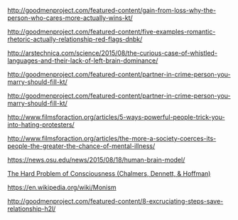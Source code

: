 <a href="http://goodmenproject.com/featured-content/gain-from-loss-why-the-person-who-cares-more-actually-wins-kt/" target="_blank">http://goodmenproject.com/featured-content/gain-from-loss-why-the-person-who-cares-more-actually-wins-kt/</a>

<a href="http://goodmenproject.com/featured-content/five-examples-romantic-rhetoric-actually-relationship-red-flags-dnbk/" target="_blank">http://goodmenproject.com/featured-content/five-examples-romantic-rhetoric-actually-relationship-red-flags-dnbk/</a>

<a href="http://arstechnica.com/science/2015/08/the-curious-case-of-whistled-languages-and-their-lack-of-left-brain-dominance/" target="_blank">http://arstechnica.com/science/2015/08/the-curious-case-of-whistled-languages-and-their-lack-of-left-brain-dominance/</a>

<a href="http://goodmenproject.com/featured-content/partner-in-crime-person-you-marry-should-fill-kt/" target="_blank">http://goodmenproject.com/featured-content/partner-in-crime-person-you-marry-should-fill-kt/</a>

<a href="http://goodmenproject.com/featured-content/partner-in-crime-person-you-marry-should-fill-kt/" target="_blank">http://goodmenproject.com/featured-content/partner-in-crime-person-you-marry-should-fill-kt/</a>

<a href="http://www.filmsforaction.org/articles/5-ways-powerful-people-trick-you-into-hating-protesters/" target="_blank">http://www.filmsforaction.org/articles/5-ways-powerful-people-trick-you-into-hating-protesters/</a>

<a href="http://www.filmsforaction.org/articles/the-more-a-society-coerces-its-people-the-greater-the-chance-of-mental-illness/" target="_blank">http://www.filmsforaction.org/articles/the-more-a-society-coerces-its-people-the-greater-the-chance-of-mental-illness/</a>

<a href="https://news.osu.edu/news/2015/08/18/human-brain-model/" target="_blank">https://news.osu.edu/news/2015/08/18/human-brain-model/</a>

<a href="https://www.youtube.com/watch?v=JoZsAsgOSes" target="_blank">The Hard Problem of Consciousness (Chalmers, Dennett, & Hoffman)</a>

<a href="https://en.wikipedia.org/wiki/Monism" target="_blank">https://en.wikipedia.org/wiki/Monism</a>

<a href="http://goodmenproject.com/featured-content/8-excruciating-steps-save-relationship-h2l/" target="_blank">http://goodmenproject.com/featured-content/8-excruciating-steps-save-relationship-h2l/</a>
